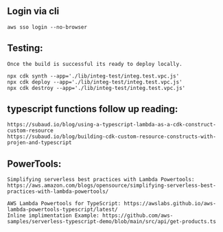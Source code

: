 
## Login via cli 
    aws sso login --no-browser 

## Testing: 

    Once the build is successful its ready to deploy locally.

    npx cdk synth --app='./lib/integ-test/integ.test.vpc.js'
    npx cdk deploy --app='./lib/integ-test/integ.test.vpc.js'
    npx cdk destroy --app='./lib/integ-test/integ.test.vpc.js'

## typescript functions follow up reading: 
    https://subaud.io/blog/using-a-typescript-lambda-as-a-cdk-construct-custom-resource
    https://subaud.io/blog/building-cdk-custom-resource-constructs-with-projen-and-typescript
    


## PowerTools:
    Simplifying serverless best practices with Lambda Powertools: https://aws.amazon.com/blogs/opensource/simplifying-serverless-best-practices-with-lambda-powertools/ 
     
    AWS Lambda Powertools for TypeScript: https://awslabs.github.io/aws-lambda-powertools-typescript/latest/ 
    Inline implimentation Example: https://github.com/aws-samples/serverless-typescript-demo/blob/main/src/api/get-products.ts